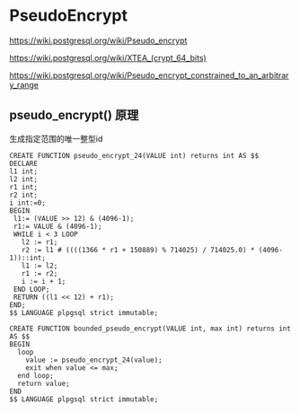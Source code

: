 # PseudoEncrypt

<https://wiki.postgresql.org/wiki/Pseudo_encrypt>

<https://wiki.postgresql.org/wiki/XTEA_(crypt_64_bits)>

<https://wiki.postgresql.org/wiki/Pseudo_encrypt_constrained_to_an_arbitrary_range>

## pseudo_encrypt() 原理

生成指定范围的唯一整型id

```plpgsql
CREATE FUNCTION pseudo_encrypt_24(VALUE int) returns int AS $$
DECLARE
l1 int;
l2 int;
r1 int;
r2 int;
i int:=0;
BEGIN
 l1:= (VALUE >> 12) & (4096-1);
 r1:= VALUE & (4096-1);
 WHILE i < 3 LOOP
   l2 := r1;
   r2 := l1 # ((((1366 * r1 + 150889) % 714025) / 714025.0) * (4096-1))::int;
   l1 := l2;
   r1 := r2;
   i := i + 1;
 END LOOP;
 RETURN ((l1 << 12) + r1);
END;
$$ LANGUAGE plpgsql strict immutable;

CREATE FUNCTION bounded_pseudo_encrypt(VALUE int, max int) returns int AS $$
BEGIN
  loop
    value := pseudo_encrypt_24(value);
    exit when value <= max;
  end loop;
  return value;
END
$$ LANGUAGE plpgsql strict immutable;
```
